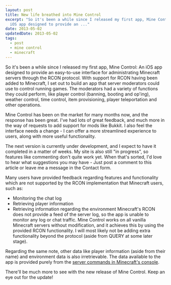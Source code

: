 ```yaml
---
layout: post
title: New life breathed into Mine Control
excerpt: "So it's been a while since I released my first app, Mine Control: An
  iOS app designed to provide an ..."
date: 2013-05-02
updatedDate: 2013-05-02
tags:
  - post
  - mine control
  - minecraft
---
```


So it's been a while since I released my first app, Mine Control: An iOS app designed to provide an easy-to-use interface for administrating Minecraft servers through the RCON protocol. With support for RCON having been added to Minecraft, I set out to build an app that server moderators could use to control running games. The moderators had a variety of functions they could perform, like player control (banning, booting and op'ing), weather control, time control, item provisioning, player teleportation and other operations.

Mine Control has been on the market for many months now, and the response has been great. I've had lots of great feedback, and much more in the way of requests to add support for mods like Bukkit. I also feel the interface needs a change - I can offer a more streamlined experience to users, along with more useful functionality.

The next version is currently under development, and I expect to have it completed in a matter of weeks. My site is also still "in progress", so features like commenting don't quite work yet. When that's sorted, I'd love to hear what suggestions you may have - Just post a comment to this article or leave me a message in the Contact form.

Many users have provided feedback regarding features and functionality which are not supported by the RCON implementation that Minecraft users, such as:

*   Monitoring the chat log
*   Retrieving player information
*   Retrieving information regarding the environment
Minecraft's RCON does not provide a feed of the server log, so the app is unable to monitor any log or chat traffic. Mine Control works on all vanilla Minecraft servers without modification, and it achieves this by using the provided RCON functionality. I will most likely not be adding extra functionality beyond the protocol (aside from QUERY at some later stage).

Regarding the same note, other data like player information (aside from their name) and environment data is also irretrievable. The data available to the app is provided purely from the [server commands in Minecraft's console](http://www.minecraftwiki.net/wiki/commands).

There'll be much more to see with the new release of Mine Control. Keep an eye out for the update!